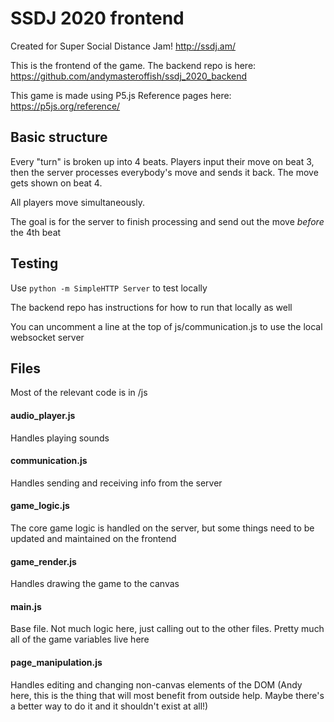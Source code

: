 # SSDJ 2020 frontend

Created for Super Social Distance Jam!
http://ssdj.am/

This is the frontend of the game. 
The backend repo is here: https://github.com/andymasteroffish/ssdj_2020_backend

This game is made using P5.js
Reference pages here: https://p5js.org/reference/

## Basic structure

Every "turn" is broken up into 4 beats. Players input their move on beat 3, then the server processes everybody's move and sends it back. The move gets shown on beat 4.

All players move simultaneously.

The goal is for the server to finish processing and send out the move *before* the 4th beat

## Testing

Use `python -m SimpleHTTP Server` to test locally

The backend repo has instructions for how to run that locally as well

You can uncomment a line at the top of  js/communication.js to use the local websocket server

## Files

Most of the relevant code is in /js

#### audio_player.js

Handles playing sounds

#### communication.js

Handles sending and receiving info from the server

#### game_logic.js

The core game logic is handled on the server, but some things need to be updated and maintained on the frontend

#### game_render.js

Handles drawing the game to the canvas

#### main.js

Base file. Not much logic here, just calling out to the other files.
Pretty much all of the game variables live here 

#### page_manipulation.js

Handles editing and changing non-canvas elements of the DOM
(Andy here, this is the thing that will most benefit from outside help. Maybe there's a better way to do it and it shouldn't exist at all!)